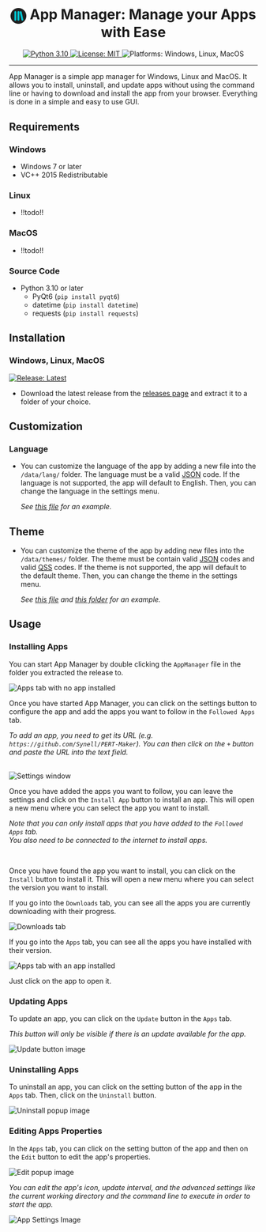 <h1 align="center"><img src="./data/icons/AppManager.svg" width="32" align="center" /> App Manager: Manage your Apps with Ease</h1>
<p align="center">
  <a href="https://www.python.org/downloads/">
    <img alt="Python 3.10" src="https://img.shields.io/badge/Python-3.10-blue" />
  </a>
  <a href="https://github.com/Synell/AppManager/blob/master/LICENSE">
    <img alt="License: MIT" src="https://img.shields.io/badge/License-MIT-green" target="_blank" />
  </a>
  <img alt="Platforms: Windows, Linux, MacOS" src="https://img.shields.io/badge/Platforms-Windows%20|%20Linux%20|%20MacOS-brightgreen" />
</p>

----------------------------------------------------------------------

App Manager is a simple app manager for Windows, Linux and MacOS. It allows you to install, uninstall, and update apps without using the command line or having to download and install the app from your browser. Everything is done in a simple and easy to use GUI.


## Requirements

### Windows

- Windows 7 or later
- VC++ 2015 Redistributable

### Linux
- !!todo!!

### MacOS
- !!todo!!

### Source Code
- Python 3.10 or later
  - PyQt6 (`pip install pyqt6`)
  - datetime (`pip install datetime`)
  - requests (`pip install requests`)


## Installation

### Windows, Linux, MacOS

<a href="https://github.com/Synell/AppManager/releases/latest">
  <img alt="Release: Latest" src="https://img.shields.io/badge/Release-Latest-00B4BE?style=for-the-badge" target="_blank" />
</a>

- Download the latest release from the [releases page](https://github.com/Synell/AppManager/releases) and extract it to a folder of your choice.


## Customization

### Language

- You can customize the language of the app by adding a new file into the `/data/lang/` folder. The language must be a valid [JSON](https://en.wikipedia.org/wiki/JavaScript_Object_Notation) code. If the language is not supported, the app will default to English. Then, you can change the language in the settings menu.

  *See [this file](https://github.com/Synell/AppManager/blob/main/data/lang/english.json) for an example.*

## Theme

- You can customize the theme of the app by adding new files into the `/data/themes/` folder. The theme must be contain valid [JSON](https://en.wikipedia.org/wiki/JavaScript_Object_Notation) codes and valid [QSS](https://doc.qt.io/qt-6/stylesheet-reference.html) codes. If the theme is not supported, the app will default to the default theme. Then, you can change the theme in the settings menu.

  *See [this file](https://github.com/Synell/AppManager/blob/main/data/themes/neutron.json) and [this folder](https://github.com/Synell/AppManager/tree/main/data/themes/neutron) for an example.*


## Usage

### Installing Apps

You can start App Manager by double clicking the `AppManager` file in the folder you extracted the release to.

<img alt="Apps tab with no app installed" src="https://lh3.googleusercontent.com/drive-viewer/AJc5JmTz96GiViWHxBzCpqYHfEpsh8HtYUVBmzSmse6mOAfFx5K5Y8fSnPU7DabnOf7dO8MSnF6VzRs" />

Once you have started App Manager, you can click on the settings button to configure the app and add the apps you want to follow in the `Followed Apps` tab.

*To add an app, you need to get its URL (e.g. `https://github.com/Synell/PERT-Maker`). You can then click on the `+` button and paste the URL into the text field.*

<br/>

<img alt="Settings window" src="https://lh3.googleusercontent.com/drive-viewer/AJc5JmSTIUKvqwigHVZJru8jTn2hY6I7SgC1WW-KqW19keAnM5ARzXmlxTZsZAOheqTIfw-KXM5rIPw" />

Once you have added the apps you want to follow, you can leave the settings and click on the `Install App` button to install an app. This will open a new menu where you can select the app you want to install.

*Note that you can only install apps that you have added to the `Followed Apps` tab.<br/>You also need to be connected to the internet to install apps.*

<br/>

Once you have found the app you want to install, you can click on the `Install` button to install it. This will open a new menu where you can select the version you want to install.

If you go into the `Downloads` tab, you can see all the apps you are currently downloading with their progress.

<img alt="Downloads tab" src="https://lh3.googleusercontent.com/drive-viewer/AJc5JmTISo22y5dMUTbVMVWoB28qGeHUcaX2jRPMJ9i9OTWH1Qtu2xX2NN6WrCWw2HMjNx9ESThIJEQ" />

<br/>

If you go into the `Apps` tab, you can see all the apps you have installed with their version.

<img alt="Apps tab with an app installed" src="https://lh3.googleusercontent.com/drive-viewer/AJc5JmTvmvn-hbHXEF07JGruvlaldVcbPwbXgI0YxL6mJsriFtXXspU-XAnvtIcz1-4L1KnSaGeLS8E" />

Just click on the app to open it.


### Updating Apps

To update an app, you can click on the `Update` button in the `Apps` tab.

*This button will only be visible if there is an update available for the app.*

<img alt="Update button image" src="https://lh3.googleusercontent.com/drive-viewer/AJc5JmQJwaJ66AYKfmjmM3Gd1qQ_oBMyDM-Oslw-YJGEpqsFloBp3n3NqHqAPr0JwBzDxBmCHZwR8PU" />


### Uninstalling Apps

To uninstall an app, you can click on the setting button of the app in the `Apps` tab. Then, click on the `Uninstall` button.

<img alt="Uninstall popup image" src="https://lh3.googleusercontent.com/drive-viewer/AJc5JmSruwZQjWIXx-iiLMjc-RIONywmPyx7KUzQlCSyQBIjS4nlD20mRuVs9-xT65aGisX295CgXwQ" />


### Editing Apps Properties

In the `Apps` tab, you can click on the setting button of the app and then on the `Edit` button to edit the app's properties.

<img alt="Edit popup image" src="https://lh3.googleusercontent.com/drive-viewer/AJc5JmTFTxgxsOrFlhiF0K9XUDineDC64Ak7xAOt_p7GKttDk95Ou6P0QHH3sPMDXg6xCHISoV0OPMw" />

*You can edit the app's icon, update interval, and the advanced settings like the current working directory and the command line to execute in order to start the app.*

<img alt="App Settings Image" src="https://lh3.googleusercontent.com/drive-viewer/AJc5JmSI34NeTVsxA21P4a_BEeeH7myqndmKyUwICvSOOsjY12vZBVniPkvYKUJX9b7JYbb2NXHATbU" />
